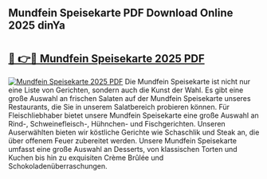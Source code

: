 ## Mundfein Speisekarte PDF Download Online 2025 dinYa

# <h2><a href="http://gc67sj2.nevu.top/?p=Mundfein+Speisekarte">🔗 👉🔴 Mundfein Speisekarte 2025 PDF</a></h2>

[![Mundfein Speisekarte 2025 PDF](https://i.imgur.com/dBaPXMq.png)](http://gc67sj2.nevu.top/?p=Mundfein+Speisekarte)
Die Mundfein Speisekarte ist nicht nur eine Liste von Gerichten, sondern auch die Kunst der Wahl. Es gibt eine große Auswahl an frischen Salaten auf der Mundfein Speisekarte unseres Restaurants, die Sie in unserem Salatbereich probieren können. Für Fleischliebhaber bietet unsere Mundfein Speisekarte eine große Auswahl an Rind-, Schweinefleisch-, Hühnchen- und Fischgerichten. Unseren Auserwählten bieten wir köstliche Gerichte wie Schaschlik und Steak an, die über offenem Feuer zubereitet werden. Unsere Mundfein Speisekarte umfasst eine große Auswahl an Desserts, von klassischen Torten und Kuchen bis hin zu exquisiten Crème Brûlée und Schokoladenüberraschungen.
